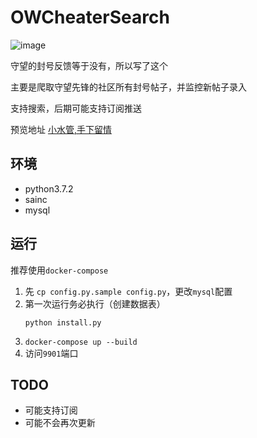 # OWCheaterSearch
![image](https://gitee.com/engigu/imagestore/raw/back/store/45e1cd01eef59fc77899d0cf43fc9b16.png)

守望的封号反馈等于没有，所以写了这个

主要是爬取守望先锋的社区所有封号帖子，并监控新帖子录入

支持搜索，后期可能支持订阅推送

预览地址 [小水管,手下留情](https://app.engigu.cn:88/#/ow)

## 环境
 -  python3.7.2
 -  sainc
 -  mysql

## 运行
推荐使用`docker-compose`
1. 先 `cp config.py.sample config.py`，更改`mysql`配置
2. 第一次运行务必执行（创建数据表）
    ```shell
    python install.py
    ```
3. `docker-compose up --build`
4. 访问`9901`端口

## TODO
 - 可能支持订阅
 - 可能不会再次更新
